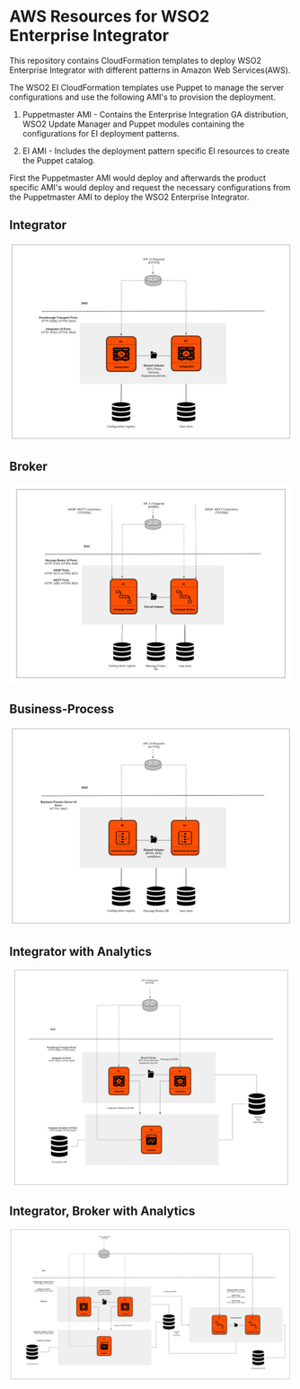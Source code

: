# AWS Resources for WSO2 Enterprise Integrator

This repository contains CloudFormation templates to deploy WSO2 Enterprise Integrator with different patterns in Amazon Web Services(AWS).

The WSO2 EI CloudFormation templates use Puppet to manage the server configurations and use the following AMI's to provision the deployment.

1. Puppetmaster AMI - Contains the Enterprise Integration GA distribution, WSO2 Update Manager and Puppet modules containing the configurations for EI deployment patterns.

2. EI AMI - Includes the deployment pattern specific EI resources to create the Puppet catalog.

First the Puppetmaster AMI would deploy and afterwards the product specific AMI's would deploy and request the necessary configurations from the Puppetmaster AMI to deploy the WSO2 Enterprise Integrator.

## Integrator
![pattern1](images/integrator-cluster.png)
## Broker
![pattern2](images/mb-cluster.png)
## Business-Process
![pattern1](images/bps-cluster.png)
## Integrator with Analytics
![pattern3](images/integrator-with-analytics.png)
## Integrator, Broker with Analytics
![pattern4](images/integrator-broker-analytics.png)

